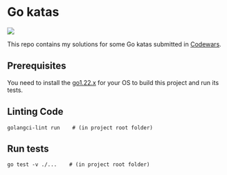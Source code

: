 # Go katas

![](https://www.codewars.com/users/besterboris/badges/micro)

This repo contains my solutions for some Go katas submitted in [Codewars](https://www.codewars.com).

## Prerequisites

You need to install the [go1.22.x](https://go.dev/dl/) for your OS to build this project and run its tests.

## Linting Code

```shell
golangci-lint run    # (in project root folder)
```

## Run tests

```shell
go test -v ./...    # (in project root folder)
```
